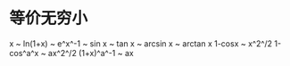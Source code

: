 # 等价无穷小
x ~ ln(1+x) ~ e^x^-1 ~ sin x ~ tan x ~ arcsin x ~ arctan x
1-cosx ~ x^2^/2
1-cos^a^x ~ ax^2^/2
(1+x)^a^-1 ~ ax